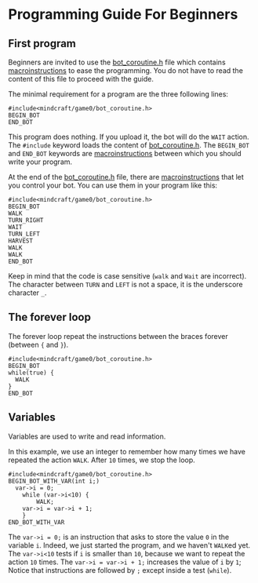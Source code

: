 # Programming Guide For Beginners

## First program

Beginners are invited to use the [bot_coroutine.h](./mindcraft/game0/bot_coroutine.h) file
which contains [macroinstructions](https://en.wikipedia.org/wiki/Macro_(computer_science)) to ease the programming.
You do not have to read the content of this file to proceed with the guide.

The minimal requirement for a program are the three following lines:
```
#include<mindcraft/game0/bot_coroutine.h>
BEGIN_BOT
END_BOT
```
This program does nothing. If you upload it, the bot will do the `WAIT` action.
The `#include` keyword loads the content of [bot_coroutine.h](./mindcraft/game0/bot_coroutine.h).
The `BEGIN_BOT` and `END_BOT` keywords are [macroinstructions](https://en.wikipedia.org/wiki/Macro_(computer_science))
between which you should write your program.

At the end of the [bot_coroutine.h](./mindcraft/game0/bot_coroutine.h) file,
there are [macroinstructions](https://en.wikipedia.org/wiki/Macro_(computer_science)) that let you control your bot.
You can use them in your program like this:
```
#include<mindcraft/game0/bot_coroutine.h>
BEGIN_BOT
WALK
TURN_RIGHT
WAIT
TURN_LEFT
HARVEST
WALK
WALK
END_BOT
```
Keep in mind that the code is case sensitive (`walk` and `Wait` are incorrect).
The character between `TURN` and `LEFT` is not a space, it is the underscore character `_`.

## The forever loop

The forever loop repeat the instructions between the braces forever (between `{` and `}`).

```
#include<mindcraft/game0/bot_coroutine.h>
BEGIN_BOT
while(true) {
  WALK
}
END_BOT
```

## Variables

Variables are used to write and read information.

In this example, we use an integer to remember how many times we have repeated the action `WALK`.
After `10` times, we stop the loop.
```
#include<mindcraft/game0/bot_coroutine.h>
BEGIN_BOT_WITH_VAR(int i;)
  var->i = 0;
	while (var->i<10) {
		WALK;
    var->i = var->i + 1;
	}
END_BOT_WITH_VAR
```
The `var->i = 0;` is an instruction that asks to store the value `0` in the variable `i`.
Indeed, we just started the program, and we haven't `WALK`ed yet.
The `var->i<10` tests if `i` is smaller than `10`, because we want to repeat the action `10` times.
The `var->i = var->i + 1;` increases the value of `i` by `1`;
Notice that instructions are followed by `;` except inside a test (`while`).

